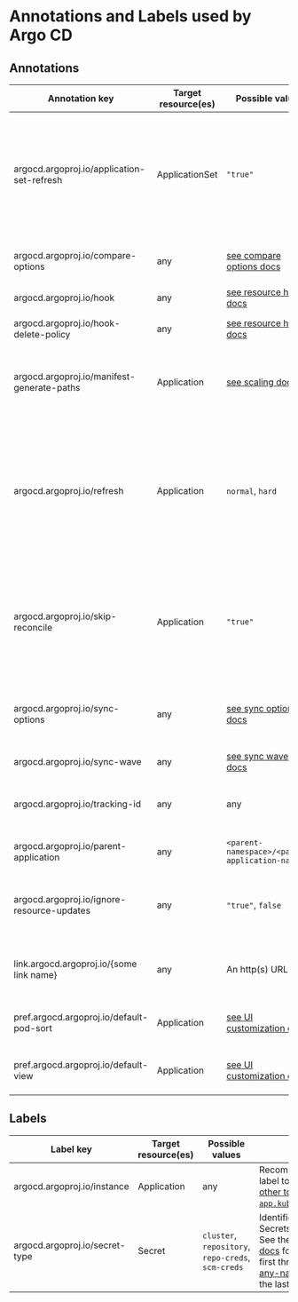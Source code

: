# Annotations and Labels used by Argo CD

## Annotations

| Annotation key                             | Target resource(es) | Possible values                                                                                   | Description                                                                                                                                                                                                  |
|--------------------------------------------|---------------------|---------------------------------------------------------------------------------------------------|--------------------------------------------------------------------------------------------------------------------------------------------------------------------------------------------------------------|
| argocd.argoproj.io/application-set-refresh | ApplicationSet      | `"true"`                                                                                          | Added when an ApplicationSet is requested to be refreshed by a webhook. The ApplicationSet controller will remove this annotation at the end of reconciliation.                                              |
| argocd.argoproj.io/compare-options         | any                 | [see compare options docs](compare-options.md)                                                    | Configures how an app's current state is compared to its desired state.                                                                                                                                      |
| argocd.argoproj.io/hook                    | any                 | [see resource hooks docs](resource_hooks.md)                                                      | Used to configure [resource hooks](resource_hooks.md).                                                                                                                                                       |
| argocd.argoproj.io/hook-delete-policy      | any                 | [see resource hooks docs](resource_hooks.md#hook-deletion-policies)                               | Used to set a [resource hook's deletion policy](resource_hooks.md#hook-deletion-policies).                                                                                                                   |
| argocd.argoproj.io/manifest-generate-paths | Application         | [see scaling docs](../operator-manual/high_availability.md#webhook-and-manifest-paths-annotation) | Used to avoid unnecessary Application refreshes, especially in mono-repos.                                                                                                                                   |
| argocd.argoproj.io/refresh                 | Application         | `normal`, `hard`                                                                                  | Indicates that app needs to be refreshed. Removed by application controller after app is refreshed. Value `"hard"` means manifest cache and target cluster state cache should be invalidated before refresh. |
| argocd.argoproj.io/skip-reconcile          | Application         | `"true"`                                                                                          | Indicates to the Argo CD application controller that the Application should not be reconciled. See the [skip reconcile documentation](skip_reconcile.md) for use cases.                                      |
| argocd.argoproj.io/sync-options            | any                 | [see sync options docs](sync-options.md)                                                          | Provides a variety of settings to determine how an Application's resources are synced.                                                                                                                       |
| argocd.argoproj.io/sync-wave               | any                 | [see sync waves docs](sync-waves.md)                                                              |                                                                                                                                                                                                              |
| argocd.argoproj.io/tracking-id             | any                 | any                                                                                               | Used by Argo CD to track resources it manages. See [resource tracking docs](resource_tracking.md) for details.                                                                                               |
| argocd.argoproj.io/parent-application      | any                 | `<parent-namespace>/<parent-application-name>`                                                    | Used by Argo CD to track app-of-app application parents.                                                                                                                                                     |
| argocd.argoproj.io/ignore-resource-updates | any                 | `"true"`, `false`                                                                                 | Used by Argo CD to ignore resource updates. See [reconcile docs](..%2Foperator-manual%2Freconcile.md)reconcile_docs for details.                                                                             |
| link.argocd.argoproj.io/{some link name}   | any                 | An http(s) URL                                                                                    | Adds a link to the Argo CD UI for the resource. See [external URL docs](external-url.md) for details.                                                                                                        |
| pref.argocd.argoproj.io/default-pod-sort   | Application         | [see UI customization docs](../operator-manual/ui-customization.md)                               | Sets the Application's default grouping mechanism.                                                                                                                                                           |
| pref.argocd.argoproj.io/default-view       | Application         | [see UI customization docs](../operator-manual/ui-customization.md)                               | Sets the Application's default view mode (e.g. "tree" or "list")                                                                                                                                             |

## Labels

| Label key                      | Target resource(es) | Possible values                                      | Description                                                                                                                                                                                                                                                                       |
|--------------------------------|---------------------|------------------------------------------------------|-----------------------------------------------------------------------------------------------------------------------------------------------------------------------------------------------------------------------------------------------------------------------------------|
| argocd.argoproj.io/instance    | Application         | any                                                  | Recommended tracking label to [avoid conflicts with other tools which use `app.kubernetes.io/instance`](../faq.md#why-is-my-app-out-of-sync-even-after-syncing).                                                                                                                  |
| argocd.argoproj.io/secret-type | Secret              | `cluster`, `repository`, `repo-creds`, `scm-creds` | Identifies certain types of Secrets used by Argo CD. See the [Declarative Setup docs](../operator-manual/declarative-setup.md) for details about the first three, and [AppSet-in-any-namespace docs](../operator-manual/applicationset/Appset-Any-Namespace.md) for the last one. |
